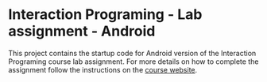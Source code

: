 Interaction Programing - Lab assignment - Android
=================================================

This project contains the startup code for Android version of the Interaction Programing course lab assignment. For more details on how to complete the assignment follow the instructions on the [course website](https://www.kth.se/social/course/DH2641).
